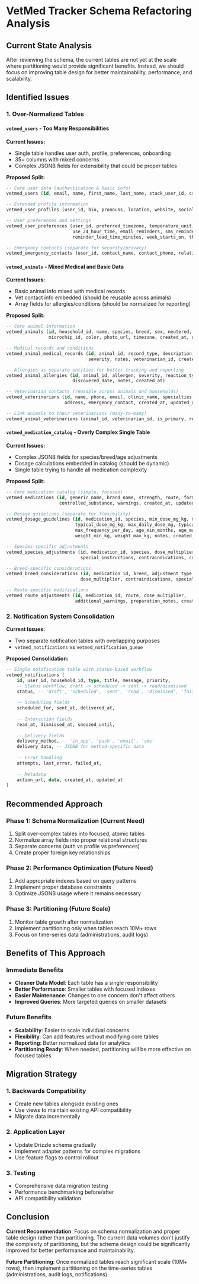 # VetMed Tracker Schema Refactoring Analysis

## Current State Analysis

After reviewing the schema, the current tables are not yet at the scale where partitioning would provide significant
benefits. Instead, we should focus on improving table design for better maintainability, performance, and scalability.

## Identified Issues

### 1. Over-Normalized Tables

#### `vetmed_users` - Too Many Responsibilities

**Current Issues:**

- Single table handles user auth, profile, preferences, onboarding
- 35+ columns with mixed concerns
- Complex JSONB fields for extensibility that could be proper tables

**Proposed Split:**

```sql
-- Core user data (authentication & basic info)
vetmed_users (id, email, name, first_name, last_name, stack_user_id, created_at, updated_at)

-- Extended profile information
vetmed_user_profiles (user_id, bio, pronouns, location, website, social_links, profile_visibility, profile_completed_at)

-- User preferences and settings
vetmed_user_preferences (user_id, preferred_timezone, temperature_unit, weight_unit, 
                         use_24_hour_time, email_reminders, sms_reminders, push_notifications,
                         reminder_lead_time_minutes, week_starts_on, theme, default_household_id, default_animal_id)

-- Emergency contacts (separate for security/privacy)
vetmed_emergency_contacts (user_id, contact_name, contact_phone, relationship, created_at)
```

#### `vetmed_animals` - Mixed Medical and Basic Data

**Current Issues:**

- Basic animal info mixed with medical records
- Vet contact info embedded (should be reusable across animals)
- Array fields for allergies/conditions (should be normalized for reporting)

**Proposed Split:**

```sql
-- Core animal information
vetmed_animals (id, household_id, name, species, breed, sex, neutered, dob, weight_kg, 
                microchip_id, color, photo_url, timezone, created_at, updated_at, deleted_at)

-- Medical records and conditions
vetmed_animal_medical_records (id, animal_id, record_type, description, diagnosed_date, 
                               severity, notes, veterinarian_id, created_at, updated_at)

-- Allergies as separate entities for better tracking and reporting
vetmed_animal_allergies (id, animal_id, allergen, severity, reaction_type, 
                         discovered_date, notes, created_at)

-- Veterinarian contacts (reusable across animals and households)
vetmed_veterinarians (id, name, phone, email, clinic_name, specialties, 
                      address, emergency_contact, created_at, updated_at)

-- Link animals to their veterinarians (many-to-many)
vetmed_animal_veterinarians (animal_id, veterinarian_id, is_primary, relationship_type)
```

#### `vetmed_medication_catalog` - Overly Complex Single Table

**Current Issues:**

- Complex JSONB fields for species/breed/age adjustments
- Dosage calculations embedded in catalog (should be dynamic)
- Single table trying to handle all medication complexity

**Proposed Split:**

```sql
-- Core medication catalog (simple, focused)
vetmed_medications (id, generic_name, brand_name, strength, route, form, 
                    controlled_substance, warnings, created_at, updated_at)

-- Dosage guidelines (separate for flexibility)
vetmed_dosage_guidelines (id, medication_id, species, min_dose_mg_kg, max_dose_mg_kg, 
                          typical_dose_mg_kg, max_daily_dose_mg, typical_frequency_hours,
                          max_frequency_per_day, age_min_months, age_max_months, 
                          weight_min_kg, weight_max_kg, notes, created_at)

-- Species-specific adjustments
vetmed_species_adjustments (id, medication_id, species, dose_multiplier, 
                            special_instructions, contraindications, created_at)

-- Breed-specific considerations
vetmed_breed_considerations (id, medication_id, breed, adjustment_type, 
                            dose_multiplier, contraindications, special_notes, created_at)

-- Route-specific modifications
vetmed_route_adjustments (id, medication_id, route, dose_multiplier, 
                          additional_warnings, preparation_notes, created_at)
```

### 2. Notification System Consolidation

**Current Issues:**

- Two separate notification tables with overlapping purposes
- `vetmed_notifications` vs `vetmed_notification_queue`

**Proposed Consolidation:**

```sql
-- Single notification table with status-based workflow
vetmed_notifications (
    id, user_id, household_id, type, title, message, priority,
    -- Status workflow: draft -> scheduled -> sent -> read/dismissed
    status, -- 'draft', 'scheduled', 'sent', 'read', 'dismissed', 'failed'
    
    -- Scheduling fields
    scheduled_for, sent_at, delivered_at,
    
    -- Interaction fields  
    read_at, dismissed_at, snoozed_until,
    
    -- Delivery fields
    delivery_method, -- 'in_app', 'push', 'email', 'sms'
    delivery_data, -- JSONB for method-specific data
    
    -- Error handling
    attempts, last_error, failed_at,
    
    -- Metadata
    action_url, data, created_at, updated_at
)
```

## Recommended Approach

### Phase 1: Schema Normalization (Current Need)

1. Split over-complex tables into focused, atomic tables
2. Normalize array fields into proper relational structures
3. Separate concerns (auth vs profile vs preferences)
4. Create proper foreign key relationships

### Phase 2: Performance Optimization (Future Need)

1. Add appropriate indexes based on query patterns
2. Implement proper database constraints
3. Optimize JSONB usage where it remains necessary

### Phase 3: Partitioning (Future Scale)

1. Monitor table growth after normalization
2. Implement partitioning only when tables reach 10M+ rows
3. Focus on time-series data (administrations, audit logs)

## Benefits of This Approach

### Immediate Benefits

- **Cleaner Data Model**: Each table has a single responsibility
- **Better Performance**: Smaller tables with focused indexes
- **Easier Maintenance**: Changes to one concern don't affect others
- **Improved Queries**: More targeted queries on smaller datasets

### Future Benefits

- **Scalability**: Easier to scale individual concerns
- **Flexibility**: Can add features without modifying core tables
- **Reporting**: Better normalized data for analytics
- **Partitioning Ready**: When needed, partitioning will be more effective on focused tables

## Migration Strategy

### 1. Backwards Compatibility

- Create new tables alongside existing ones
- Use views to maintain existing API compatibility
- Migrate data incrementally

### 2. Application Layer

- Update Drizzle schema gradually
- Implement adapter patterns for complex migrations
- Use feature flags to control rollout

### 3. Testing

- Comprehensive data migration testing
- Performance benchmarking before/after
- API compatibility validation

## Conclusion

**Current Recommendation**: Focus on schema normalization and proper table design rather than partitioning. The current
data volumes don't justify the complexity of partitioning, but the schema design could be significantly improved for
better performance and maintainability.

**Future Partitioning**: Once normalized tables reach significant scale (10M+ rows), then implement partitioning on the
time-series tables (administrations, audit logs, notifications).